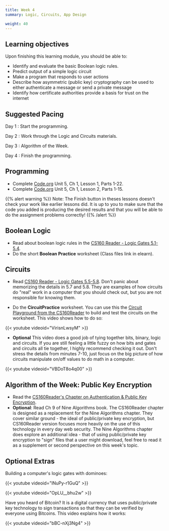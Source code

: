 ```yaml
---
title: Week 4
summary: Logic, Circuits, App Design

weight: 40
---
```


## Learning objectives

Upon finishing this learning module, you should be able to:

* Identify and evaluate the basic Boolean logic rules.
* Predict output of a simple logic circuit
* Make a program that responds to user actions
* Describe how asymmetric (public key) cryptography can be used to either authenticate a message or
send a private message
* Identify how certificate authorities provide a basis for trust on the internet

## Suggested Pacing

Day 1
: Start the programming.

Day 2
: Work through the Logic and Circuits materials.

Day 3
: Algorithm of the Week.

Day 4
: Finish the programming.

## Programming

* Complete [Code.org](https://studio.code.org/home) Unit 5, Ch 1, Lesson 1, Parts 1-22.
* Complete [Code.org](https://studio.code.org/home) Unit 5, Ch 1, Lesson 2, Parts 1-15.

{{% alert warning %}}
Note: The Finish button in theses lessons doesn't check your work like earlier lessons did.
It is up to you to make sure that the code you added is producing the desired results and
that you will be able to do the assignment problems correctly!
{{% /alert %}}

## Boolean Logic

* Read about boolean logic rules in the [CS160 Reader - Logic Gates 5.1-5.4](http://computerscience.chemeketa.edu/cs160Reader/LogicCircuits/index.html).
* Do the short **Boolean Practice** worksheet (Class files link in elearn).

## Circuits

* Read [CS160 Reader - Logic Gates 5.5-5.8](http://computerscience.chemeketa.edu/cs160Reader/LogicCircuits/index.html). Don't panic about memorizing the details in 5.7 and 5.8. They are examples of how circuits do "real" work in a computer that you should check out, but you are not responsible for knowing them.

* Do the **CircuitPractice** worksheet.
You can use this the [Circuit Playground from the CS160Reader](http://computerscience.chemeketa.edu/cs160Reader/LogicCircuits/CircuitPlayground.html)
to build and test the circuits on the worksheet. This video shows how to do so:

{{< youtube videoid="VirisnLwsyM" >}}

* **Optional** This video does a good job of tying together bits, binary, logic and circuits.
If you are still feeling a little fuzzy on how bits and gates and circuits all tie together,
I highly recommend checking it out. Don't stress the details from minutes 7-10, just focus
on the big picture of how circuits manipulate on/off values to do math in a computer.

{{< youtube videoid="VBDoT8o4q00" >}}

## Algorithm of the Week: Public Key Encryption

* Read the [CS160Reader's Chapter on Authentication & Public Key Encryption](http://computerscience.chemeketa.edu/cs160Reader/NineAlgorithms/Authentication/index.html).
* **Optional**: Read Ch 9 of Nine Algorithms book. The CS160Reader chapter is designed as a
replacement for the Nine Algorithms chapter. They cover similar ground - the ideal of
public/private key encryption, but CS160Reader version focuses more heavily on the use of this
technology in every day web security. The Nine Algorithms chapter does explore an additional
idea - that of using public/private key encryption to "sign" files that a user might download,
feel free to read it as a supplement or second perspective on this week's topic.

## Optional Extras

Building a computer's logic gates with dominoes:

{{< youtube videoid="lNuPy-r1GuQ" >}}

{{< youtube videoid="OpLU__bhu2w" >}}

Have you heard of Bitcoin? It is a digital currency that uses public/private key technology to
sign transactions so that they can be verified by everyone using Bitcoins. This video explains
how it works:

{{< youtube videoid="bBC-nXj3Ng4" >}}
